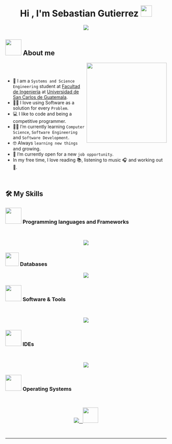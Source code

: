 <h1 align="center">Hi , I'm Sebastian Gutierrez <img src="https://media.giphy.com/media/hvRJCLFzcasrR4ia7z/giphy.gif" width="35"></h1>
<p align="center">
  <a href="https://github.com/DenverCoder1/readme-typing-svg"><img src="https://readme-typing-svg.herokuapp.com?font=Time+New+Roman&color=%23C8BE25&size=25&center=true&vCenter=true&width=600&height=100&lines=Computer+Science+Engineering+Student;Universidad+de+San+Carlos+de+Guatemala"></a>
</p>

## <picture><img src = "https://github.com/7oSkaaa/7oSkaaa/blob/main/Images/about_me.gif?raw=true" width = 50px></picture> About me

<picture> <img align="right" src="https://github.com/7oSkaaa/7oSkaaa/blob/main/Images/Right_Side.gif?raw=true" width = 250px></picture>

<br><br>

- :school: I am a `Systems and Science Engineering` student at [Facultad de Ingeniería](https://portal.ingenieria.usac.edu.gt/) at [Universidad de San Carlos de Guatemala](https://usac.edu.gt/).
- :technologist: I love using Software as a solution for every `Problem`.
- :computer: I like to code and being a competitive programmer.
- :student: I’m currently learning `Computer Science`, `Software Engineering` and `Software Development`.
- :nerd_face: Always `learning new things` and growing.
- :thinking: I’m currently open for a new `job opportunity`.
- In my free time, I love reading :books:, listening to music :headphones: and working out :muscle:.
<br>

## 🛠️ My Skills

### <picture> <img src = "https://github.com/7oSkaaa/7oSkaaa/blob/main/Images/Front_End.gif?raw=true" width = 50px>  </picture> Programming languages and Frameworks
<br>
<p align="center">
  <a href="https://skillicons.dev">
    <img src="https://skillicons.dev/icons?i=js,express,nodejs,java,react,css,py,django,flask,cpp,html" />
  </a>
</p>

### <picture><img src="https://cdn.jsdelivr.net/gh/devicons/devicon@latest/icons/azuresqldatabase/azuresqldatabase-original.svg" width = 42px /></picture> Databases
<p align="center">
  <a href="https://skillicons.dev">
    <img src="https://skillicons.dev/icons?i=mongodb,mysql,sqlite" />
  </a>
</p>

 ### <picture> <img src = "https://github.com/7oSkaaa/7oSkaaa/blob/main/Images/Software_Tools.gif?raw=true" width = 50px>  </picture> Software & Tools
<br>
<p align="center">
  <a href="https://skillicons.dev">
    <img src="https://skillicons.dev/icons?i=git,github,docker,md,npm,pnpm,vite" />
  </a>
</p>

 ### <picture> <img src = "https://github.com/7oSkaaa/7oSkaaa/blob/main/Images/IDEs.gif?raw=true" width = 50px>  </picture> IDEs
<br>
<p align="center">
  <a href="https://skillicons.dev">
    <img src="https://skillicons.dev/icons?i=vscode,visualstudio" />
  </a>
</p>

 ### <picture> <img src = "https://github.com/7oSkaaa/7oSkaaa/blob/main/Images/OS.gif?raw=true" width = 50px>  </picture> Operating Systems
<br>
<p align="center">
  <a href="https://skillicons.dev">
    <img src="https://skillicons.dev/icons?i=linux,windows" />&nbsp;&nbsp;&nbsp;<img src="https://cdn.jsdelivr.net/gh/devicons/devicon@latest/icons/fedora/fedora-original.svg" width=48px />
  </a>
</p>

<br> 

<!-- ## <picture> <img src="https://github.com/7oSkaaa/7oSkaaa/blob/main/Images/Connect-with-me.gif?raw=true" width="100px"> </picture> Connect with me
<p align="center">
	<a href="#"><img src="https://skillicons.dev/icons?i=gmail" alt="Gmail"/></a>
	<a href="#"><img src="https://cdn.jsdelivr.net/gh/devicons/devicon@latest/icons/facebook/facebook-original.svg" alt="Facebook" width=50px/></a>
	<a href="#"><img src="https://skillicons.dev/icons?i=instagram" alt="Instagram"/></a>
	<a href="#"><img src="https://skillicons.dev/icons?i=linkedin" alt="LinkedIn"/></a>
</p>
-->

---

	
